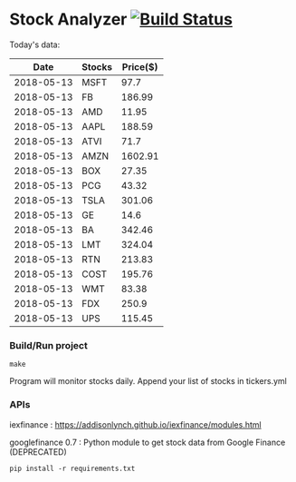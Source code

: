 # Stock Analyzer [![Build Status](https://travis-ci.org/ogoyal/StockAnalyzer.svg?branch=master)](https://travis-ci.org/ogoyal/StockAnalyzer)

Today's data:

| Date| Stocks| Price($) | 
| --- | --- | ---  | 
| 2018-05-13| MSFT| 97.7 | 
| 2018-05-13| FB| 186.99 | 
| 2018-05-13| AMD| 11.95 | 
| 2018-05-13| AAPL| 188.59 | 
| 2018-05-13| ATVI| 71.7 | 
| 2018-05-13| AMZN| 1602.91 | 
| 2018-05-13| BOX| 27.35 | 
| 2018-05-13| PCG| 43.32 | 
| 2018-05-13| TSLA| 301.06 | 
| 2018-05-13| GE| 14.6 | 
| 2018-05-13| BA| 342.46 | 
| 2018-05-13| LMT| 324.04 | 
| 2018-05-13| RTN| 213.83 | 
| 2018-05-13| COST| 195.76 | 
| 2018-05-13| WMT| 83.38 | 
| 2018-05-13| FDX| 250.9 | 
| 2018-05-13| UPS| 115.45 | 

### Build/Run project

```
make
```

Program will monitor stocks daily. Append your list of stocks in tickers.yml

### APIs
iexfinance : https://addisonlynch.github.io/iexfinance/modules.html

googlefinance 0.7 : Python module to get stock data from Google Finance (DEPRECATED)

```
pip install -r requirements.txt
```
